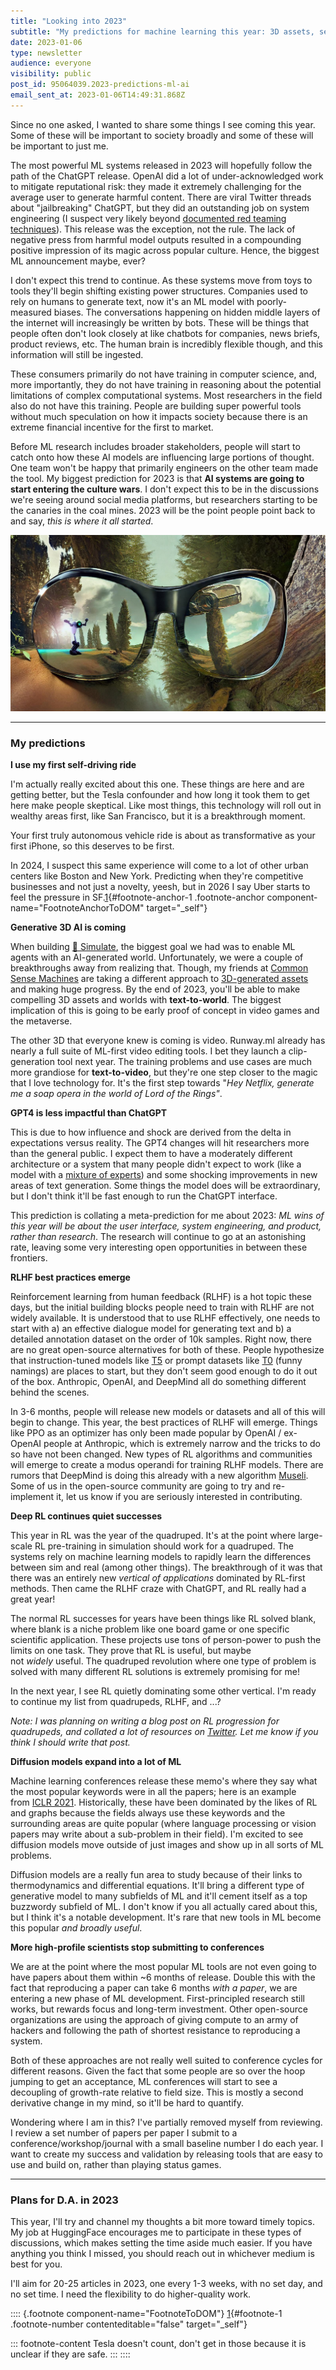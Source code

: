 ```yaml
---
title: "Looking into 2023"
subtitle: "My predictions for machine learning this year: 3D assets, self-driving, GPT4, RLHF, Deep RL, diffusion models, and conference cycles."
date: 2023-01-06
type: newsletter
audience: everyone
visibility: public
post_id: 95064039.2023-predictions-ml-ai
email_sent_at: 2023-01-06T14:49:31.868Z
---
```

Since no one asked, I wanted to share some things I see coming this year. Some of these will be important to society broadly and some of these will be important to just me.

The most powerful ML systems released in 2023 will hopefully follow the path of the ChatGPT release. OpenAI did a lot of under-acknowledged work to mitigate reputational risk: they made it extremely challenging for the average user to generate harmful content. There are viral Twitter threads about \"jailbreaking\" ChatGPT, but they did an outstanding job on system engineering (I suspect very likely beyond [documented red teaming techniques](https://arxiv.org/abs/2209.07858)). This release was the exception, not the rule. The lack of negative press from harmful model outputs resulted in a compounding positive impression of its magic across popular culture. Hence, the biggest ML announcement maybe, ever?

I don\'t expect this trend to continue. As these systems move from toys to tools they\'ll begin shifting existing power structures. Companies used to rely on humans to generate text, now it\'s an ML model with poorly-measured biases. The conversations happening on hidden middle layers of the internet will increasingly be written by bots. These will be things that people often don\'t look closely at like chatbots for companies, news briefs, product reviews, etc. The human brain is incredibly flexible though, and this information will still be ingested.

These consumers primarily do not have training in computer science, and, more importantly, they do not have training in reasoning about the potential limitations of complex computational systems. Most researchers in the field also do not have this training. People are building super powerful tools without much speculation on how it impacts society because there is an extreme financial incentive for the first to market.

Before ML research includes broader stakeholders, people will start to catch onto how these AI models are influencing large portions of thought. One team won\'t be happy that primarily engineers on the other team made the tool. My biggest prediction for 2023 is that **AI systems are going to start entering the culture wars**. I don\'t expect this to be in the discussions we\'re seeing around social media platforms, but researchers starting to be the canaries in the coal mines. 2023 will be the point people point back to and say, *this is where it all started*.

![runway-infinite-image.png](images/95064039.2023-predictions-ml-ai_97423f40-0992-4676-8b8d-decd28cce234.png)

<div>

------------------------------------------------------------------------

</div>

### My predictions

**I use my first self-driving ride**

I\'m actually really excited about this one. These things are here and are getting better, but the Tesla confounder and how long it took them to get here make people skeptical. Like most things, this technology will roll out in wealthy areas first, like San Francisco, but it is a breakthrough moment.

Your first truly autonomous vehicle ride is about as transformative as your first iPhone, so this deserves to be first.

In 2024, I suspect this same experience will come to a lot of other urban centers like Boston and New York. Predicting when they\'re competitive businesses and not just a novelty, yeesh, but in 2026 I say Uber starts to feel the pressure in SF.[1](#footnote-1){#footnote-anchor-1 .footnote-anchor component-name="FootnoteAnchorToDOM" target="_self"}

**Generative 3D AI is coming**

When building [🎢 Simulate](https://github.com/huggingface/simulate), the biggest goal we had was to enable ML agents with an AI-generated world. Unfortunately, we were a couple of breakthroughs away from realizing that. Though, my friends at [Common Sense Machines](https://csm.ai/) are taking a different approach to [3D-generated assets](https://csm.ai/commonsim-1-generating-3d-worlds/) and making huge progress. By the end of 2023, you\'ll be able to make compelling 3D assets and worlds with **text-to-world**. The biggest implication of this is going to be early proof of concept in video games and the metaverse.

The other 3D that everyone knew is coming is video. Runway.ml already has nearly a full suite of ML-first video editing tools. I bet they launch a clip-generation tool next year. The training problems and use cases are much more grandiose for **text-to-video**, but they\'re one step closer to the magic that I love technology for. It\'s the first step towards "*Hey Netflix, generate me a soap opera in the world of Lord of the Rings"*.

**GPT4 is less impactful than ChatGPT**

This is due to how influence and shock are derived from the delta in expectations versus reality. The GPT4 changes will hit researchers more than the general public. I expect them to have a moderately different architecture or a system that many people didn\'t expect to work (like a model with a [mixture of experts](https://ai.googleblog.com/2022/11/mixture-of-experts-with-expert-choice.html)) and some shocking improvements in new areas of text generation. Some things the model does will be extraordinary, but I don\'t think it\'ll be fast enough to run the ChatGPT interface.

This prediction is collating a meta-prediction for me about 2023: *ML wins of this year will be about the user interface, system engineering, and product, rather than research*. The research will continue to go at an astonishing rate, leaving some very interesting open opportunities in between these frontiers.

**RLHF best practices emerge**

Reinforcement learning from human feedback (RLHF) is a hot topic these days, but the initial building blocks people need to train with RLHF are not widely available. It is understood that to use RLHF effectively, one needs to start with a) an effective dialogue model for generating text and b) a detailed annotation dataset on the order of 10k samples. Right now, there are no great open-source alternatives for both of these. People hypothesize that instruction-tuned models like [T5](https://ai.googleblog.com/2020/02/exploring-transfer-learning-with-t5.html) or prompt datasets like [T0](https://huggingface.co/bigscience/T0pp) (funny namings) are places to start, but they don\'t seem good enough to do it out of the box. Anthropic, OpenAI, and DeepMind all do something different behind the scenes.

In 3-6 months, people will release new models or datasets and all of this will begin to change. This year, the best practices of RLHF will emerge. Things like PPO as an optimizer has only been made popular by OpenAI / ex-OpenAI people at Anthropic, which is extremely narrow and the tricks to do so have not been changed. New types of RL algorithms and communities will emerge to create a modus operandi for training RLHF models. There are rumors that DeepMind is doing this already with a new algorithm [Museli](https://arxiv.org/abs/2104.06159). Some of us in the open-source community are going to try and re-implement it, let us know if you are seriously interested in contributing.

**Deep RL continues quiet successes**

This year in RL was the year of the quadruped. It\'s at the point where large-scale RL pre-training in simulation should work for a quadruped. The systems rely on machine learning models to rapidly learn the differences between sim and real (among other things). The breakthrough of it was that there was an entirely new *vertical of applications* dominated by RL-first methods. Then came the RLHF craze with ChatGPT, and RL really had a great year!

The normal RL successes for years have been things like RL solved blank, where blank is a niche problem like one board game or one specific scientific application. These projects use tons of person-power to push the limits on one task. They prove that RL is useful, but maybe not *widely* useful. The quadruped revolution where one type of problem is solved with many different RL solutions is extremely promising for me!

In the next year, I see RL quietly dominating some other vertical. I\'m ready to continue my list from quadrupeds, RLHF, and \...?

*Note: I was planning on writing a blog post on RL progression for quadrupeds, and collated a lot of resources on* *[Twitter](https://twitter.com/natolambert/status/1592585709126569984). Let me know if you think I should write that post.*

**Diffusion models expand into a lot of ML**

Machine learning conferences release these memo\'s where they say what the most popular keywords were in all the papers; here is an example from [ICLR 2021](https://twitter.com/chrmanning/status/1332725903470706688?ref_src=twsrc%5Etfw%7Ctwcamp%5Etweetembed%7Ctwterm%5E1332725903470706688%7Ctwgr%5E359b710e8efcc06f695d01631827e6f276701307%7Ctwcon%5Es1_&ref_url=https%3A%2F%2Fwww.redditmedia.com%2Fmediaembed%2Fk2z6fz%3Fresponsive%3Dtrueis_nightmode%3Dfalse). Historically, these have been dominated by the likes of RL and graphs because the fields always use these keywords and the surrounding areas are quite popular (where language processing or vision papers may write about a sub-problem in their field). I\'m excited to see diffusion models move outside of just images and show up in all sorts of ML problems.

Diffusion models are a really fun area to study because of their links to thermodynamics and differential equations. It\'ll bring a different type of generative model to many subfields of ML and it\'ll cement itself as a top buzzwordy subfield of ML. I don\'t know if you all actually cared about this, but I think it\'s a notable development. It\'s rare that new tools in ML become this popular *and broadly useful*.

**More high-profile scientists stop submitting to conferences**

We are at the point where the most popular ML tools are not even going to have papers about them within \~6 months of release. Double this with the fact that reproducing a paper can take 6 months *with a paper*, we are entering a new phase of ML development. First-principled research still works, but rewards focus and long-term investment. Other open-source organizations are using the approach of giving compute to an army of hackers and following the path of shortest resistance to reproducing a system.

Both of these approaches are not really well suited to conference cycles for different reasons. Given the fact that some people are so over the hoop jumping to get an acceptance, ML conferences will start to see a decoupling of growth-rate relative to field size. This is mostly a second derivative change in my mind, so it\'ll be hard to quantify.

Wondering where I am in this? I\'ve partially removed myself from reviewing. I review a set number of papers per paper I submit to a conference/workshop/journal with a small baseline number I do each year. I want to create my success and validation by releasing tools that are easy to use and build on, rather than playing status games.

<div>

------------------------------------------------------------------------

</div>

### Plans for D.A. in 2023

This year, I\'ll try and channel my thoughts a bit more toward timely topics. My job at HuggingFace encourages me to participate in these types of discussions, which makes setting the time aside much easier. If you have anything you think I missed, you should reach out in whichever medium is best for you.

I\'ll aim for 20-25 articles in 2023, one every 1-3 weeks, with no set day, and no set time. I need the flexibility to do higher-quality work.

:::: {.footnote component-name="FootnoteToDOM"}
[1](#footnote-anchor-1){#footnote-1 .footnote-number contenteditable="false" target="_self"}

::: footnote-content
Tesla doesn\'t count, don\'t get in those because it is unclear if they are safe.
:::
::::
